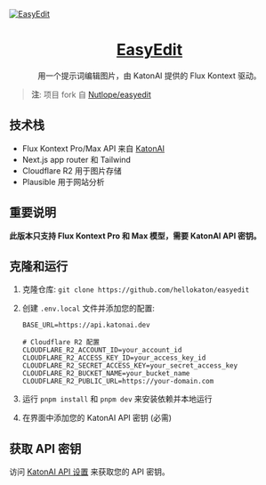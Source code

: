 <a href="https://katon-easyedit.vercel.app/">
  <img alt="EasyEdit" src="./public/og-image.png">
  <h1 align="center">EasyEdit</h1>
</a>

<p align="center">
  用一个提示词编辑图片，由 KatonAI 提供的 Flux Kontext 驱动。
</p>

> **注**: 项目 fork 自 [Nutlope/easyedit](https://github.com/Nutlope/easyedit)

## 技术栈

- Flux Kontext Pro/Max API 来自 [KatonAI](https://api.katonai.dev)
- Next.js app router 和 Tailwind
- Cloudflare R2 用于图片存储
- Plausible 用于网站分析

## 重要说明

**此版本只支持 Flux Kontext Pro 和 Max 模型，需要 KatonAI API 密钥。**

## 克隆和运行

1. 克隆仓库: `git clone https://github.com/hellokaton/easyedit`
2. 创建 `.env.local` 文件并添加您的配置:

   ```
   BASE_URL=https://api.katonai.dev

   # Cloudflare R2 配置
   CLOUDFLARE_R2_ACCOUNT_ID=your_account_id
   CLOUDFLARE_R2_ACCESS_KEY_ID=your_access_key_id
   CLOUDFLARE_R2_SECRET_ACCESS_KEY=your_secret_access_key
   CLOUDFLARE_R2_BUCKET_NAME=your_bucket_name
   CLOUDFLARE_R2_PUBLIC_URL=https://your-domain.com
   ```

3. 运行 `pnpm install` 和 `pnpm dev` 来安装依赖并本地运行
4. 在界面中添加您的 KatonAI API 密钥 (必需)

## 获取 API 密钥

访问 [KatonAI API 设置](https://api.katonai.dev/settings/api-keys) 来获取您的 API 密钥。
